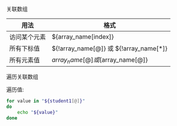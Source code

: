 关联数组

|用法|格式|
-|-
|访问某个元素|${array_name[index]}
|所有下标值|${!array_name[@]} 或 ${!array_name[*]}
|所有元素值|${array_name[@]}或${array_name[@]}|

遍历关联数组

遍历值:
```bash
for value in "${student1[@]}"
do
	echo "${value}"
done
```
